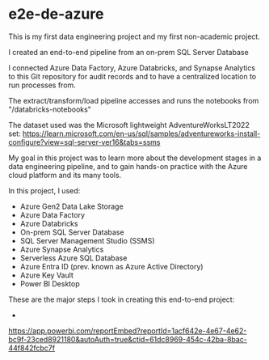 # e2e-de-azure

This is my first data engineering project and my first non-academic project.

I created an end-to-end pipeline from an on-prem SQL Server Database

I connected Azure Data Factory, Azure Databricks, and Synapse Analytics to this Git repository for audit records and to have a centralized location to run processes from.

The extract/transform/load pipeline accesses and runs the notebooks from "/databricks-notebooks"

The dataset used was the Microsoft lightweight AdventureWorksLT2022 set: https://learn.microsoft.com/en-us/sql/samples/adventureworks-install-configure?view=sql-server-ver16&tabs=ssms

My goal in this project was to learn more about the development stages in a data engineering pipeline, and to gain hands-on practice with the Azure cloud platform and its many tools.

In this project, I used:

- Azure Gen2 Data Lake Storage
- Azure Data Factory
- Azure Databricks
- On-prem SQL Server Database
- SQL Server Management Studio (SSMS)
- Azure Synapse Analytics
- Serverless Azure SQL Database
- Azure Entra ID (prev. known as Azure Active Directory)
- Azure Key Vault
- Power BI Desktop

These are the major steps I took in creating this end-to-end project:

- 

https://app.powerbi.com/reportEmbed?reportId=1acf642e-4e67-4e62-bc9f-23ced8921180&autoAuth=true&ctid=61dc8969-454c-42ba-8bac-44f842fcbc7f
